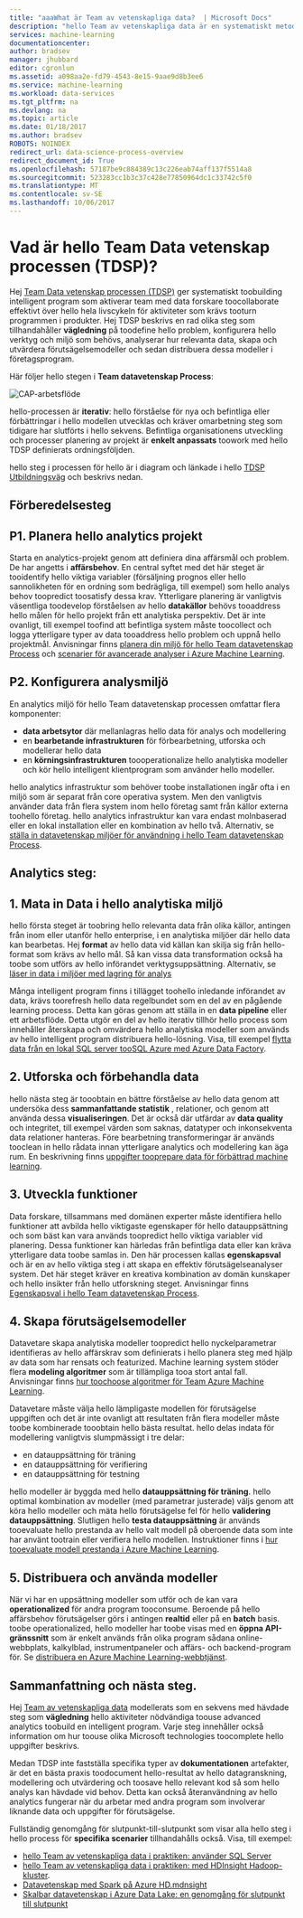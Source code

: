 ```yaml
---
title: "aaaWhat är Team av vetenskapliga data?  | Microsoft Docs"
description: "hello Team av vetenskapliga data är en systematiskt metod för att skapa intelligent program som utnyttjar avancerade analyser."
services: machine-learning
documentationcenter: 
author: bradsev
manager: jhubbard
editor: cgronlun
ms.assetid: a098aa2e-fd79-4543-8e15-9aae9d8b3ee6
ms.service: machine-learning
ms.workload: data-services
ms.tgt_pltfrm: na
ms.devlang: na
ms.topic: article
ms.date: 01/18/2017
ms.author: bradsev
ROBOTS: NOINDEX
redirect_url: data-science-process-overview
redirect_document_id: True
ms.openlocfilehash: 57187be9c884389c13c226eab74aff137f5514a8
ms.sourcegitcommit: 523283cc1b3c37c428e77850964dc1c33742c5f0
ms.translationtype: MT
ms.contentlocale: sv-SE
ms.lasthandoff: 10/06/2017
---
```

# <a name="what-is-hello-team-data-science-process-tdsp"></a>Vad är hello Team Data vetenskap processen (TDSP)?
Hej [Team Data vetenskap processen (TDSP)](data-science-process-overview.md) ger systematiskt toobuilding intelligent program som aktiverar team med data forskare toocollaborate effektivt över hello hela livscykeln för aktiviteter som krävs tooturn programmen i produkter. Hej TDSP beskrivs en rad olika steg som tillhandahåller **vägledning** på toodefine hello problem, konfigurera hello verktyg och miljö som behövs, analyserar hur relevanta data, skapa och utvärdera förutsägelsemodeller och sedan distribuera dessa modeller i företagsprogram. 

Här följer hello stegen i **Team datavetenskap Process**:  

![CAP-arbetsflöde](./media/machine-learning-data-science-the-cortana-analytics-process/CAP-workflow.png)

hello-processen är **iterativ**: hello förståelse för nya och befintliga eller förbättringar i hello modellen utvecklas och kräver omarbetning steg som tidigare har slutförts i hello sekvens. Befintliga organisationens utveckling och processer planering av projekt är **enkelt anpassats** toowork med hello TDSP definierats ordningsföljden. 

hello steg i processen för hello är i diagram och länkade i hello [TDSP Utbildningsväg](https://azure.microsoft.com/documentation/learning-paths/cortana-analytics-process/) och beskrivs nedan.  

## <a name="preparation-steps"></a>Förberedelsesteg
## <a name="p1-plan-hello-analytics-project"></a>P1. Planera hello analytics projekt
Starta en analytics-projekt genom att definiera dina affärsmål och problem. De har angetts i **affärsbehov**. En central syftet med det här steget är tooidentify hello viktiga variabler (försäljning prognos eller hello sannolikheten för en ordning som bedrägliga, till exempel) som hello analys behov toopredict toosatisfy dessa krav. Ytterligare planering är vanligtvis väsentliga toodevelop förståelsen av hello **datakällor** behövs tooaddress hello målen för hello projekt från ett analytiska perspektiv. Det är inte ovanligt, till exempel toofind att befintliga system måste toocollect och logga ytterligare typer av data tooaddress hello problem och uppnå hello projektmål. Anvisningar finns [planera din miljö för hello Team datavetenskap Process](machine-learning-data-science-plan-your-environment.md) och [scenarier för avancerade analyser i Azure Machine Learning](machine-learning-data-science-plan-sample-scenarios.md).  

## <a name="p2-setup-analytics-environment"></a>P2. Konfigurera analysmiljö
En analytics miljö för hello Team datavetenskap processen omfattar flera komponenter: 

* **data arbetsytor** där mellanlagras hello data för analys och modellering 
* en **bearbetande infrastrukturen** för förbearbetning, utforska och modellerar hello data
* en **körningsinfrastrukturen** toooperationalize hello analytiska modeller och kör hello intelligent klientprogram som använder hello modeller.  

hello analytics infrastruktur som behöver toobe installationen ingår ofta i en miljö som är separat från core operativa system. Men den vanligtvis använder data från flera system inom hello företag samt från källor externa toohello företag. hello analytics infrastruktur kan vara endast molnbaserad eller en lokal installation eller en kombination av hello två. Alternativ, se [ställa in datavetenskap miljöer för användning i hello Team datavetenskap Process](machine-learning-data-science-environment-setup.md).

## <a name="analytics-steps"></a>Analytics steg:
## <a name="1-ingest-data-into-hello-analytical-environment"></a>1. Mata in Data i hello analytiska miljö
hello första steget är toobring hello relevanta data från olika källor, antingen från inom eller utanför hello enterprise, i en analytiska miljöer där hello data kan bearbetas. Hej **format** av hello data vid källan kan skilja sig från hello-format som krävs av hello mål. Så kan vissa data transformation också ha toobe som utförs av hello införandet verktygsuppsättning. Alternativ, se [läser in data i miljöer med lagring för analys](machine-learning-data-science-ingest-data.md)

Många intelligent program finns i tillägget toohello inledande införandet av data, krävs toorefresh hello data regelbundet som en del av en pågående learning process. Detta kan göras genom att ställa in en **data pipeline** eller ett arbetsflöde. Detta utgör en del av hello iterativ tillhör hello process som innehåller återskapa och omvärdera hello analytiska modeller som används av hello intelligent program distribuera hello-lösning. Visa, till exempel [flytta data från en lokal SQL server tooSQL Azure med Azure Data Factory](machine-learning-data-science-move-sql-azure-adf.md).

## <a name="2-explore-and-pre-process-data"></a>2. Utforska och förbehandla data
hello nästa steg är tooobtain en bättre förståelse av hello data genom att undersöka dess **sammanfattande statistik** , relationer, och genom att använda dessa **visualiseringen**. Det är också där utfärdar av **data quality** och integritet, till exempel värden som saknas, datatyper och inkonsekventa data relationer hanteras. Före bearbetning transformeringar är används tooclean in hello rådata innan ytterligare analytics och modellering kan äga rum. En beskrivning finns [uppgifter tooprepare data för förbättrad machine learning](machine-learning-data-science-prepare-data.md).

## <a name="3-develop-features"></a>3. Utveckla funktioner
Data forskare, tillsammans med domänen experter måste identifiera hello funktioner att avbilda hello viktigaste egenskaper för hello datauppsättning och som bäst kan vara används toopredict hello viktiga variabler vid planering. Dessa funktioner kan härledas från befintliga data eller kan kräva ytterligare data toobe samlas in. Den här processen kallas **egenskapsval** och är en av hello viktiga steg i att skapa en effektiv förutsägelseanalyser system. Det här steget kräver en kreativa kombination av domän kunskaper och hello insikter från hello utforskning steget. Anvisningar finns [Egenskapsval i hello Team datavetenskap Process](machine-learning-data-science-create-features.md).

## <a name="4-create-predictive-models"></a>4. Skapa förutsägelsemodeller
Datavetare skapa analytiska modeller toopredict hello nyckelparametrar identifieras av hello affärskrav som definierats i hello planera steg med hjälp av data som har rensats och featurized. Machine learning system stöder flera **modeling algoritmer** som är tillämpliga tooa stort antal fall. Anvisningar finns [hur toochoose algoritmer för Team Azure Machine Learning](machine-learning-algorithm-choice.md).

Datavetare måste välja hello lämpligaste modellen för förutsägelse uppgiften och det är inte ovanligt att resultaten från flera modeller måste toobe kombinerade tooobtain hello bästa resultat. hello delas indata för modellering vanligtvis slumpmässigt i tre delar:

* en datauppsättning för träning 
* en datauppsättning för verifiering 
* en datauppsättning för testning 

hello modeller är byggda med hello **datauppsättning för träning**. hello optimal kombination av modeller (med parametrar justerade) väljs genom att köra hello modeller och mäta hello förutsägelse fel för hello **validering datauppsättning**. Slutligen hello **testa datauppsättning** är används tooevaluate hello prestanda av hello valt modell på oberoende data som inte har använt tootrain eller verifiera hello modellen.  Instruktioner finns i [hur tooevaluate modell prestanda i Azure Machine Learning](machine-learning-evaluate-model-performance.md).

## <a name="5-deploy-and-consume-models"></a>5. Distribuera och använda modeller
När vi har en uppsättning modeller som utför och de kan vara **operationalized** för andra program tooconsume. Beroende på hello affärsbehov förutsägelser görs i antingen **realtid** eller på en **batch** basis. toobe operationalized, hello modeller har toobe visas med en **öppna API-gränssnitt** som är enkelt används från olika program sådana online-webbplats, kalkylblad, instrumentpaneler och affärs- och backend-program för. Se [distribuera en Azure Machine Learning-webbtjänst](machine-learning-publish-a-machine-learning-web-service.md).

## <a name="summary-and-next-steps"></a>Sammanfattning och nästa steg.
Hej [Team av vetenskapliga data](https://azure.microsoft.com/documentation/learning-paths/cortana-analytics-process/) modellerats som en sekvens med hävdade steg som **vägledning** hello aktiviteter nödvändiga toouse advanced analytics toobuild en intelligent program. Varje steg innehåller också information om hur toouse olika Microsoft technologies toocomplete hello uppgifter beskrivs. 

Medan TDSP inte fastställa specifika typer av **dokumentationen** artefakter, är det en bästa praxis toodocument hello-resultat av hello datagranskning, modellering och utvärdering och toosave hello relevant kod så som hello analys kan hävdade vid behov. Detta kan också återanvändning av hello analytics fungerar när du arbetar med andra program som involverar liknande data och uppgifter för förutsägelse.

Fullständig genomgång för slutpunkt-till-slutpunkt som visar alla hello steg i hello process för **specifika scenarier** tillhandahålls också. Visa, till exempel:

* [hello Team av vetenskapliga data i praktiken: använder SQL Server](machine-learning-data-science-process-sql-walkthrough.md)
* [hello Team av vetenskapliga data i praktiken: med HDInsight Hadoop-kluster](machine-learning-data-science-process-hive-walkthrough.md).
* [Datavetenskap med Spark på Azure HD.mdnsight](machine-learning-data-science-spark-overview.md)
* [Skalbar datavetenskap i Azure Data Lake: en genomgång för slutpunkt till slutpunkt](machine-learning-data-science-process-data-lake-walkthrough.md)

